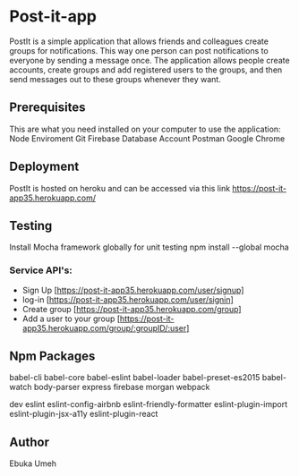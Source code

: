 # Post-it-app
PostIt is a simple application that allows friends and colleagues create groups for notifications. This way one person can post notifications to everyone by sending a message once. The application allows people create accounts, create groups and add registered users to the groups, and then send messages out to these groups whenever they want.


## Prerequisites
This are what you need installed on your computer to use the application:
Node Enviroment 
Git 
Firebase Database Account
Postman
Google Chrome


## Deployment
 PostIt is hosted on heroku and can be accessed via this link
  https://post-it-app35.herokuapp.com/

## Testing
  Install Mocha framework globally for unit testing
  npm install --global mocha


### Service API's:
  - Sign Up [https://post-it-app35.herokuapp.com/user/signup]
  - log-in [https://post-it-app35.herokuapp.com/user/signin]
  - Create group [https://post-it-app35.herokuapp.com/group]
  - Add a user to your group [https://post-it-app35.herokuapp.com/group/:groupID/:user]


## Npm Packages
   babel-cli
   babel-core
   babel-eslint
   babel-loader
   babel-preset-es2015
   babel-watch
   body-parser
   express
   firebase
   morgan
   webpack
  

  dev
    eslint
    eslint-config-airbnb
    eslint-friendly-formatter
    eslint-plugin-import
    eslint-plugin-jsx-a11y
    eslint-plugin-react
 
## Author
  Ebuka Umeh
